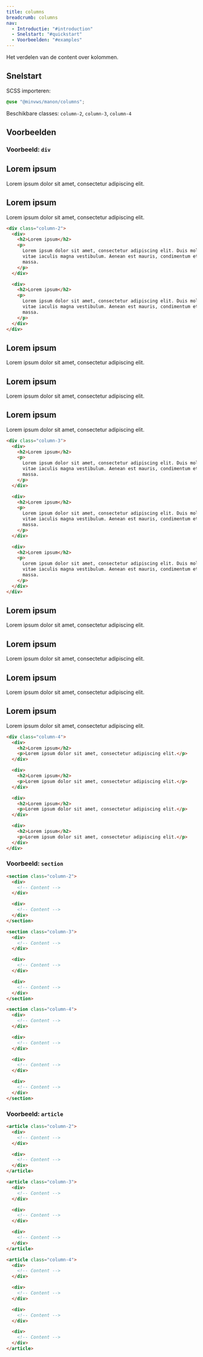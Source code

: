 ```yaml
---
title: columns
breadcrumb: columns
nav:
  - Introductie: "#introduction"
  - Snelstart: "#quickstart"
  - Voorbeelden: "#examples"
---
```


Het verdelen van de content over kolommen.

<h2 id="quickstart">Snelstart</h2>

SCSS importeren:

```scss
@use "@minvws/manon/columns";
```

Beschikbare classes: `column-2`, `column-3`, `column-4`

<h2 id="examples">Voorbeelden</h2>

### Voorbeeld: `div`

<div class="column-2">
  <div>
    <h2>Lorem ipsum</h2>
    <p>
      Lorem ipsum dolor sit amet, consectetur adipiscing elit.
    </p>
  </div>

  <div>
    <h2>Lorem ipsum</h2>
    <p>
      Lorem ipsum dolor sit amet, consectetur adipiscing elit.
    </p>
  </div>
</div>

```html
<div class="column-2">
  <div>
    <h2>Lorem ipsum</h2>
    <p>
      Lorem ipsum dolor sit amet, consectetur adipiscing elit. Duis mollis augue ac enim luctus,
      vitae iaculis magna vestibulum. Aenean est mauris, condimentum et molestie sed, tempus in
      massa.
    </p>
  </div>

  <div>
    <h2>Lorem ipsum</h2>
    <p>
      Lorem ipsum dolor sit amet, consectetur adipiscing elit. Duis mollis augue ac enim luctus,
      vitae iaculis magna vestibulum. Aenean est mauris, condimentum et molestie sed, tempus in
      massa.
    </p>
  </div>
</div>
```

<div class="column-3">
  <div>
    <h2>Lorem ipsum</h2>
    <p>
      Lorem ipsum dolor sit amet, consectetur adipiscing elit.
    </p>
  </div>

  <div>
    <h2>Lorem ipsum</h2>
    <p>
      Lorem ipsum dolor sit amet, consectetur adipiscing elit.
    </p>
  </div>

  <div>
    <h2>Lorem ipsum</h2>
    <p>
      Lorem ipsum dolor sit amet, consectetur adipiscing elit.
    </p>
  </div>
</div>

```html
<div class="column-3">
  <div>
    <h2>Lorem ipsum</h2>
    <p>
      Lorem ipsum dolor sit amet, consectetur adipiscing elit. Duis mollis augue ac enim luctus,
      vitae iaculis magna vestibulum. Aenean est mauris, condimentum et molestie sed, tempus in
      massa.
    </p>
  </div>

  <div>
    <h2>Lorem ipsum</h2>
    <p>
      Lorem ipsum dolor sit amet, consectetur adipiscing elit. Duis mollis augue ac enim luctus,
      vitae iaculis magna vestibulum. Aenean est mauris, condimentum et molestie sed, tempus in
      massa.
    </p>
  </div>

  <div>
    <h2>Lorem ipsum</h2>
    <p>
      Lorem ipsum dolor sit amet, consectetur adipiscing elit. Duis mollis augue ac enim luctus,
      vitae iaculis magna vestibulum. Aenean est mauris, condimentum et molestie sed, tempus in
      massa.
    </p>
  </div>
</div>
```

<div class="column-4">
  <div>
    <h2>Lorem ipsum</h2>
    <p>
      Lorem ipsum dolor sit amet, consectetur adipiscing elit.
    </p>
  </div>

  <div>
    <h2>Lorem ipsum</h2>
    <p>
      Lorem ipsum dolor sit amet, consectetur adipiscing elit.
    </p>
  </div>

  <div>
    <h2>Lorem ipsum</h2>
    <p>
      Lorem ipsum dolor sit amet, consectetur adipiscing elit.
    </p>
  </div>

  <div>
    <h2>Lorem ipsum</h2>
    <p>
      Lorem ipsum dolor sit amet, consectetur adipiscing elit.
    </p>
  </div>
</div>

```html
<div class="column-4">
  <div>
    <h2>Lorem ipsum</h2>
    <p>Lorem ipsum dolor sit amet, consectetur adipiscing elit.</p>
  </div>

  <div>
    <h2>Lorem ipsum</h2>
    <p>Lorem ipsum dolor sit amet, consectetur adipiscing elit.</p>
  </div>

  <div>
    <h2>Lorem ipsum</h2>
    <p>Lorem ipsum dolor sit amet, consectetur adipiscing elit.</p>
  </div>

  <div>
    <h2>Lorem ipsum</h2>
    <p>Lorem ipsum dolor sit amet, consectetur adipiscing elit.</p>
  </div>
</div>
```

### Voorbeeld: `section`

```html
<section class="column-2">
  <div>
    <!-- Content -->
  </div>

  <div>
    <!-- Content -->
  </div>
</section>

<section class="column-3">
  <div>
    <!-- Content -->
  </div>

  <div>
    <!-- Content -->
  </div>

  <div>
    <!-- Content -->
  </div>
</section>

<section class="column-4">
  <div>
    <!-- Content -->
  </div>

  <div>
    <!-- Content -->
  </div>

  <div>
    <!-- Content -->
  </div>

  <div>
    <!-- Content -->
  </div>
</section>
```

### Voorbeeld: `article`

```html
<article class="column-2">
  <div>
    <!-- Content -->
  </div>

  <div>
    <!-- Content -->
  </div>
</article>

<article class="column-3">
  <div>
    <!-- Content -->
  </div>

  <div>
    <!-- Content -->
  </div>

  <div>
    <!-- Content -->
  </div>
</article>

<article class="column-4">
  <div>
    <!-- Content -->
  </div>

  <div>
    <!-- Content -->
  </div>

  <div>
    <!-- Content -->
  </div>

  <div>
    <!-- Content -->
  </div>
</article>
```
